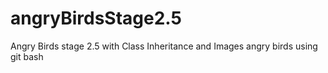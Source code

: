 # angryBirdsStage2.5
Angry Birds stage 2.5 with Class Inheritance and Images
angry birds using git bash

